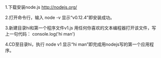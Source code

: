 1.下载安装node.js
http://nodejs.org/

2.打开命令行，输入
node -v
显示“v0.12.4”即安装成功。

3.新建目录hi和第一个程序文件v1.js
用任何你喜欢的文本编程器打开该文件，写上一句代码：
console.log('hi man')

4.CD至目录hi，执行
node v1
显示“hi man”即完成用nodejs写的第一个应用程序。
